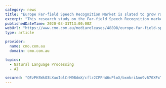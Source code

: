 ```yaml
---
category: news
title: "Europe Far-field Speech Recognition Market is slated to grow rapidly in the coming years"
excerpt: "This research study on the Far-field Speech Recognition market enumerates details about this industry in terms of a detailed evaluation and also an in-depth assessment of this business. The Far-field Speech Recognition market has been suitably divided into important segments, as per the report. A detailed overview of the industry with respect ..."
publishedDateTime: 2020-03-31T13:00:00Z
webUrl: "https://www.cmo.com.au/mediareleases/48898/europe-far-field-speech-recognition-market-is/"
type: article

provider:
  name: cmo.com.au
  domain: cmo.com.au

topics:
  - Natural Language Processing
  - AI

secured: "QEzPH3WkO3LXuoIolCrM98dmX/cflz2CFFnW6uPloX/bxmkriAno9v670XFxTiOGPx1kS279oK77H8f2W+fX3she+TC765r1ZzQXW0ZXCDMfnZBqqTjr5HuIU3HQqStCphb22FGM3gX0HkAAFVXqYMtmBQlblooxrCGCSq8sdlbiwmKYkuAbnVRNRY+kgKAtJjcvoWS7UpLXvb/zdM6iajgnbF1iFJAF+3822FlUoT/Lp+UpliY+qm6Y4G6WBpyJVAfwdJ88vuKdhRrOfu9kTBQjQ5+R5lZqjymdVQ+7A5gs8oHFdR9vSEMDz0hW1PQA;qDTcNzXJBYuXqVYGln+G0A=="
---
```


